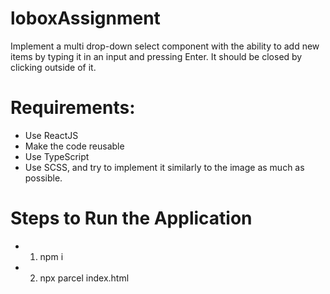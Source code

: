 # loboxAssignment

Implement a multi drop-down select component with the ability to add new items by typing it in an input and pressing Enter. It should be closed by clicking outside of it.

# Requirements:

- Use ReactJS
- Make the code reusable
- Use TypeScript
- Use SCSS, and try to implement it similarly to the image as much as possible.

# Steps to Run the Application

- 1. npm i
- 2. npx parcel index.html
